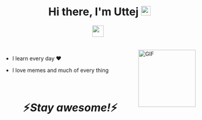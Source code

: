 <div align="center">
   <h1>Hi there, I'm Uttej <img src="https://media.giphy.com/media/hvRJCLFzcasrR4ia7z/giphy.gif" width="25px"> </h1>
</div>

<p align='center'>
   <a href="https://www.linkedin.com/in/uttej-badwane"><img height="30" src="![61109](https://user-images.githubusercontent.com/29105795/108614869-30cccb00-73b3-11eb-9d39-f06821ede2c0.png)"></a>&nbsp;&nbsp;
 </p>


<br />
<img align="right" height="150px" width="150px" alt="GIF" src="https://media.giphy.com/media/16dIgjWQjikY8/giphy.gif" />
<p align="center">
</p>



 - I learn every day :heart:


 - I love memes and much of every thing










<!--  -->

<br />


<h1 align='center'>⚡️<i>Stay awesome!</i>⚡️</h1>
